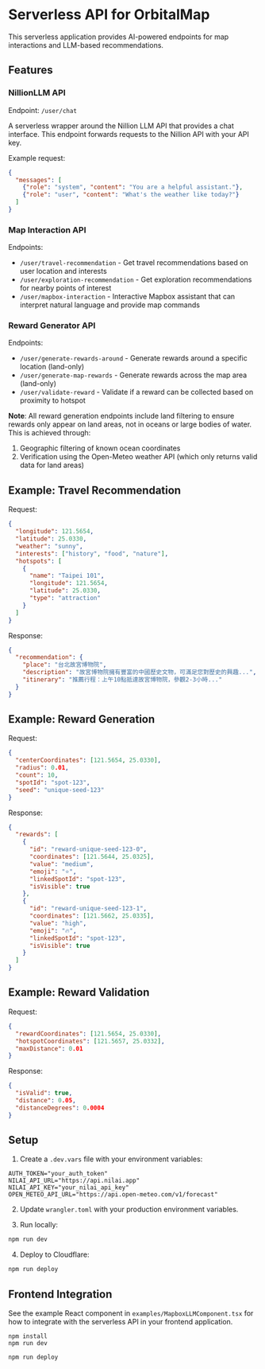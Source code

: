# Serverless API for OrbitalMap

This serverless application provides AI-powered endpoints for map interactions and LLM-based recommendations.

## Features

### NillionLLM API

Endpoint: `/user/chat`

A serverless wrapper around the Nillion LLM API that provides a chat interface. This endpoint forwards requests to the Nillion API with your API key.

Example request:
```json
{
  "messages": [
    {"role": "system", "content": "You are a helpful assistant."},
    {"role": "user", "content": "What's the weather like today?"}
  ]
}
```

### Map Interaction API

Endpoints:
- `/user/travel-recommendation` - Get travel recommendations based on user location and interests
- `/user/exploration-recommendation` - Get exploration recommendations for nearby points of interest
- `/user/mapbox-interaction` - Interactive Mapbox assistant that can interpret natural language and provide map commands

### Reward Generator API

Endpoints:
- `/user/generate-rewards-around` - Generate rewards around a specific location (land-only)
- `/user/generate-map-rewards` - Generate rewards across the map area (land-only)
- `/user/validate-reward` - Validate if a reward can be collected based on proximity to hotspot

**Note**: All reward generation endpoints include land filtering to ensure rewards only appear on land areas, not in oceans or large bodies of water. This is achieved through:
1. Geographic filtering of known ocean coordinates
2. Verification using the Open-Meteo weather API (which only returns valid data for land areas)

## Example: Travel Recommendation

Request:
```json
{
  "longitude": 121.5654,
  "latitude": 25.0330,
  "weather": "sunny",
  "interests": ["history", "food", "nature"],
  "hotspots": [
    {
      "name": "Taipei 101",
      "longitude": 121.5654,
      "latitude": 25.0330,
      "type": "attraction"
    }
  ]
}
```

Response:
```json
{
  "recommendation": {
    "place": "台北故宮博物院",
    "description": "故宮博物院擁有豐富的中國歷史文物，可滿足您對歷史的興趣...",
    "itinerary": "推薦行程：上午10點抵達故宮博物院，參觀2-3小時..."
  }
}
```

## Example: Reward Generation

Request:
```json
{
  "centerCoordinates": [121.5654, 25.0330],
  "radius": 0.01,
  "count": 10,
  "spotId": "spot-123",
  "seed": "unique-seed-123"
}
```

Response:
```json
{
  "rewards": [
    {
      "id": "reward-unique-seed-123-0",
      "coordinates": [121.5644, 25.0325],
      "value": "medium",
      "emoji": "⭐️",
      "linkedSpotId": "spot-123",
      "isVisible": true
    },
    {
      "id": "reward-unique-seed-123-1",
      "coordinates": [121.5662, 25.0335],
      "value": "high",
      "emoji": "🔥",
      "linkedSpotId": "spot-123",
      "isVisible": true
    }
  ]
}
```

## Example: Reward Validation

Request:
```json
{
  "rewardCoordinates": [121.5654, 25.0330],
  "hotspotCoordinates": [121.5657, 25.0332],
  "maxDistance": 0.01
}
```

Response:
```json
{
  "isValid": true,
  "distance": 0.05,
  "distanceDegrees": 0.0004
}
```

## Setup

1. Create a `.dev.vars` file with your environment variables:
```
AUTH_TOKEN="your_auth_token"
NILAI_API_URL="https://api.nilai.app"
NILAI_API_KEY="your_nilai_api_key"
OPEN_METEO_API_URL="https://api.open-meteo.com/v1/forecast"
```

2. Update `wrangler.toml` with your production environment variables.

3. Run locally:
```bash
npm run dev
```

4. Deploy to Cloudflare:
```bash
npm run deploy
```

## Frontend Integration

See the example React component in `examples/MapboxLLMComponent.tsx` for how to integrate with the serverless API in your frontend application.

```
npm install
npm run dev
```

```
npm run deploy
```
